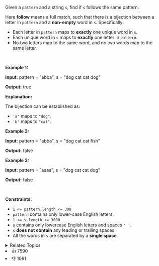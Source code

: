 <p>Given a <code>pattern</code> and a string <code>s</code>, find if <code>s</code>&nbsp;follows the same pattern.</p>

<p>Here <b>follow</b> means a full match, such that there is a bijection between a letter in <code>pattern</code> and a <b>non-empty</b> word in <code>s</code>. Specifically:</p>

<ul> 
 <li>Each letter in <code>pattern</code> maps to <strong>exactly</strong> one unique word in <code>s</code>.</li> 
 <li>Each unique word in <code>s</code> maps to <strong>exactly</strong> one letter in <code>pattern</code>.</li> 
 <li>No two letters map to the same word, and no two words map to the same letter.</li> 
</ul>

<p>&nbsp;</p> 
<p><strong class="example">Example 1:</strong></p>

<div class="example-block"> 
 <p><strong>Input:</strong> <span class="example-io">pattern = "abba", s = "dog cat cat dog"</span></p> 
</div>

<p><strong>Output:</strong> <span class="example-io">true</span></p>

<p><strong>Explanation:</strong></p>

<p>The bijection can be established as:</p>

<ul> 
 <li><code>'a'</code> maps to <code>"dog"</code>.</li> 
 <li><code>'b'</code> maps to <code>"cat"</code>.</li> 
</ul>

<p><strong class="example">Example 2:</strong></p>

<div class="example-block"> 
 <p><strong>Input:</strong> <span class="example-io">pattern = "abba", s = "dog cat cat fish"</span></p> 
</div>

<p><strong>Output:</strong> <span class="example-io">false</span></p>

<p><strong class="example">Example 3:</strong></p>

<div class="example-block"> 
 <p><strong>Input:</strong> <span class="example-io">pattern = "aaaa", s = "dog cat cat dog"</span></p> 
</div>

<p><strong>Output:</strong> <span class="example-io">false</span></p>

<p>&nbsp;</p> 
<p><strong>Constraints:</strong></p>

<ul> 
 <li><code>1 &lt;= pattern.length &lt;= 300</code></li> 
 <li><code>pattern</code> contains only lower-case English letters.</li> 
 <li><code>1 &lt;= s.length &lt;= 3000</code></li> 
 <li><code>s</code> contains only lowercase English letters and spaces <code>' '</code>.</li> 
 <li><code>s</code> <strong>does not contain</strong> any leading or trailing spaces.</li> 
 <li>All the words in <code>s</code> are separated by a <strong>single space</strong>.</li> 
</ul>

<div><details><summary>Related Topics</summary><div><li>Hash Table</li><li>String</li></div></details></div>
<div><li>👍 7590</li><li>👎 1091</li></div>